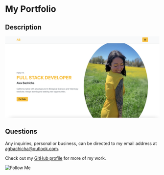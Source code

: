 # My Portfolio

## Description

![Portfolio Screenshot](assets/portfolioscreenshot.png)

## Questions

Any inquiries, personal or business, can be directed to my email address at <agbachicha@outlook.com>.

Check out my [GitHub profile](https://github.com/alexbachicha) for more of my work.

![Follow Me](https://img.shields.io/github/followers/alexbachicha?label=Follow%20Me&style=social)